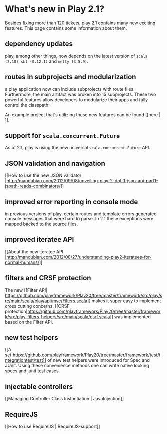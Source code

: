 # What's new in Play 2.1?

Besides fixing more than 120 tickets, play 2.1 contains many new exciting features. This page contains some information about them.

## dependency updates

play, among other things, now depends on the latest version of ```scala (2.10)```, ```sbt (0.12.1)``` and ```netty (3.5.9)```.



## routes in subprojects and modularization

a play application now can include subprojects with route files. Furthermore, the main artifact was broken into 15 subprojects. These two powerful features allow developers to modularize their apps and fully control the classpath.

An example project that's utilizing these new features can be found [[here | ]].
 

## support for `scala.concurrent.Future`

As of 2.1, play is using the new universal `scala.concurrent.Future` API.

## JSON validation and navigation

[[How to use the new JSON validator |http://mandubian.com/2012/09/08/unveiling-play-2-dot-1-json-api-part1-jspath-reads-combinators/]]

## improved error reporting in console mode

in previous versions of play, certain routes and template errors generated console messages that were hard to parse. In 2.1 these exceptions were mapped backed to the source files.

## improved iteratee API

[[About the new iteratee API |http://mandubian.com/2012/08/27/understanding-play2-iteratees-for-normal-humans/]]


## filters and CRSF protection 

The new [[Filter API| https://github.com/playframework/Play20/tree/master/framework/src/play/src/main/scala/play/api/mvc/Filters.scala]] makes it super easy to implement cross cutting concerns. [[CRSF protection|https://github.com/playframework/Play20/tree/master/framework/src/play-filters-helpers/src/main/scala/csrf.scala]] was implemented based on the Filter API.


## new test helpers

[[A set|https://github.com/playframework/Play20/tree/master/framework/test/integrationtest/test]] of new test helpers were introduced for Spec and JUnit. Using these convenience methods one can write native looking specs and junit test cases.

## injectable controllers

[[Managing Controller Class Instantiation | JavaInjection]]

## RequireJS

[[How to use RequireJS | RequireJS-support]]


